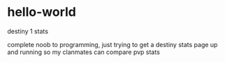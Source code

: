 # hello-world
destiny 1 stats

complete noob to programming,
just trying to get a destiny stats page up and running so my clanmates can compare pvp stats
